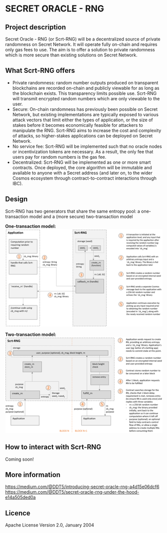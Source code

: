 # SECRET ORACLE - RNG 


## Project description
Secret Oracle - RNG (or Scrt-RNG) will be a decentralized source of private randomness on Secret Network. It will operate fully on-chain and requires only gas fees to use. The aim is to offer a solution to private randomness which is more secure than existing solutions on Secret Network.

## What Scrt-RNG offers
* Private randomness: random number outputs produced on transparent blockchains are recorded on-chain and publicly viewable for as long as the blockchain exists. This transparency limits possible use. Scrt-RNG will transmit encrypted random numbers which are only viewable to the user.
* Secure: On-chain randomness has previously been possible on Secret Network, but existing implementations are typically exposed to various attack vectors that limit either the types of application, or the size of stakes before it becomes economically feasible for attackers to manipulate the RNG. Scrt-RNG aims to increase the cost and complexity of attacks, so higher-stakes applications can be deployed on Secret Network.
* No service fee: Scrt-RNG will be implemented such that no oracle nodes or incentivization tokens are necessary. As a result, the only fee that users pay for random numbers is the gas fee.
* Decentralized: Scrt-RNG will be implemented as one or more smart contracts. Once deployed, the core algorithm will be immutable and available to anyone with a Secret address (and later on, to the wider Cosmos ecosystem through contract-to-contract interactions through IBC). 

## Design
Scrt-RNG has two generators that share the same entropy pool: a one-transaction model and a (more secure) two-transaction model

**One-transaction model:**
![1-transaction model](1-transaction-flowchart.png)

**Two-transaction model:**
![2-transaction model](2-transaction-flowchart.png)

## How to interact with Scrt-RNG
Coming soon!

## More information
https://medium.com/@DDT5/introducing-secret-oracle-rng-a4d15e06dcf6
https://medium.com/@DDT5/secret-oracle-rng-under-the-hood-e14a505ded0a

## Licence
Apache License Version 2.0, January 2004
